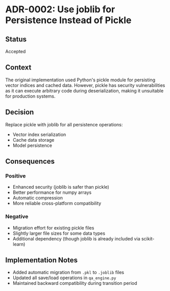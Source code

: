 # ADR-0002: Use joblib for Persistence Instead of Pickle

## Status
Accepted

## Context
The original implementation used Python's pickle module for persisting vector indices and cached data. However, pickle has security vulnerabilities as it can execute arbitrary code during deserialization, making it unsuitable for production systems.

## Decision
Replace pickle with joblib for all persistence operations:
- Vector index serialization
- Cache data storage
- Model persistence

## Consequences
### Positive
- Enhanced security (joblib is safer than pickle)
- Better performance for numpy arrays
- Automatic compression
- More reliable cross-platform compatibility

### Negative
- Migration effort for existing pickle files
- Slightly larger file sizes for some data types
- Additional dependency (though joblib is already included via scikit-learn)

## Implementation Notes
- Added automatic migration from `.pkl` to `.joblib` files
- Updated all save/load operations in `qa_engine.py`
- Maintained backward compatibility during transition period